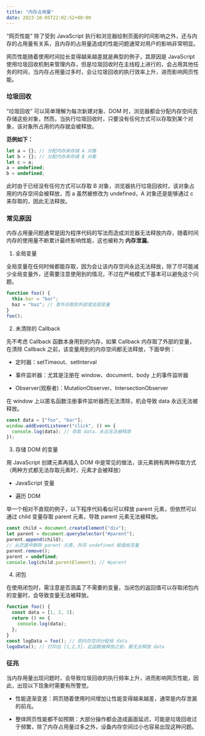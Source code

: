 ```yaml
---
title: "内存占用量"
date: 2023-10-05T22:02:52+08:00
---
```


“网页性能” 除了受到 JavaScript 执行和浏览器绘制页面的时间影响之外，还与内存的占用量有关系，且内存的占用量造成的性能问题通常对用户的影响非常明显。

网页性能随着使用时间拉长变得越来越差就是典型的例子，其原因是 JavaScript 使用垃圾回收机制来管理内存，但是垃圾回收时在主线程上进行的，会占用其他任务的时间，当内存占用量过多时，会让垃圾回收的执行效率上升，进而影响网页性能。

### 垃圾回收

“垃圾回收” 可以简单理解为每次新建对象、DOM 时，浏览器都会分配内存空间去存储这些对象，然而，当执行垃圾回收时，只要没有任何方式可以存取到某个对象，该对象所占用的内存就会被释放。

**范例如下：**

```js
let a = {}; // 分配内存来存储 A 对象
let b = {}; // 分配内存来存储 B 对象
let c = a;
a = undefined;
b = undefined;
```

此时由于已经没有任何方式可以存取 B 对象，浏览器执行垃圾回收时，该对象占用的内存空间会被释放，而 a 虽然被修改为 undefined，A 对象还是能够通过 c 来存取的，因此无法释放。

### 常见原因

内存占用量问题通常是因为程序代码的写法而造成浏览器无法释放内存，随着时间内存的使用量不断累计最终影响性能，这也被称为 **内存泄漏**。

1. 全局变量

全局变量在任何时候都能存取，因为会让该内存空间永远无法释放，除了尽可能减少全局变量外，还需要注意使用到的情况，不过在严格模式下基本可以避免这个问题。

```js
function foo() {
  this.bar = "bar";
  baz = "baz"; // 意外存取到外部或全部变量
}
foo();
```

2. 未清除的 Callback

先不考虑 Callback 函数本身用到的内存，如果 Callback 内存取了外部的变量，在清除 Callback 之前，该变量用到的内存空间都无法释放，下面举例：

- 定时器：setTimeout、setInterval

- 事件监听器：尤其是注册在 window、document、body 上的事件监听器

- Observer(观察者)：MutationObserver、IntersectionObserver

在 window 上以匿名函数注册事件监听器而无法清除，机会导致 data 永远无法被释放。

```js
const data = ["foo", "bar"];
window.addEventListener("click", () => {
  console.log(data); // 存取 data，永远无法被释放
});
```

3. 存储 DOM 的变量

用 JavaScript 创建元素再插入 DOM 中是常见的做法，该元素拥有两种存取方式（两种方式都无法存取元素时，元素才会被释放）

- JavaScript 变量

- 遍历 DOM

举一个相对不直观的例子，以下程序代码看似可以释放 parent 元素，但依然可以通过 child 变量存取 parent 元素，导致 parent 元素无法被释放。

```js
const child = document.createElement("div");
let parent = document.querySelector("#parent");
parent.append(child);
// 从页面中删除 parent 元素，并将 undefined 赋值给变量
parent.remove();
parent = undefined;
console.log(child.parentElement); // #parent
```

4. 闭包

在使用闭包时，需注意是否涵盖了不需要的变量，当闭包的返回值可以存取闭包内的变量时，会导致变量无法被释放。

```js
function foo() {
  const data = [1, 2, 3];
  return () => {
    console.log(data);
  };
}
const logData = foo(); // 把内存空间分配给 data
logoData(); // 打印出 [1,2,3]，此函数被释放之前，都无法释放 data
```

### 征兆

当内存用量出现问题时，会导致垃圾回收的执行频率上升，进而影响网页性能，因此，出现以下现象时需要有所警觉。

- 性能逐渐变差：网页随着使用时间增加让性能变得越来越差，通常是内存泄漏的前兆。

- 整体网页性能都不如预期：大部分操作都会造成画面延迟，可能是垃圾回收过于频繁，除了内存占用量过多之外，设备内存空间过小也容易出现这种问题。